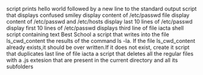 script prints hello world followed by a new line to the standard output
script that displays confused smiley
display content of /etc/passwd file
display content of /etc/passwd and /etc/hosts
display last 10 lines of /etc/passwd
display first 10 lines of /etc/passwd
displays third line of file iacta
shell script containing text Best School
a script that writes into the file ls_cwd_content the results of the command ls -la. If the file ls_cwd_content already exists,it should be over written.If it does not exist, create it
script that duplicates last line of file iacta
a script that deletes all the regular files with a .js extesion that are present in the current directory and all its subfolders
